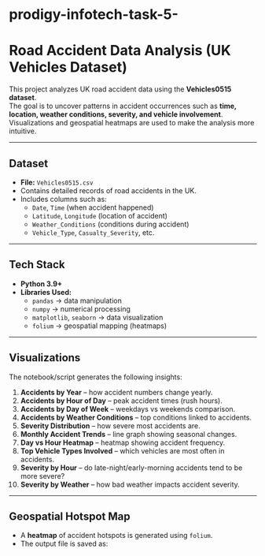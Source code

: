 # prodigy-infotech-task-5-
#  Road Accident Data Analysis (UK Vehicles Dataset)

This project analyzes UK road accident data using the **Vehicles0515 dataset**.  
The goal is to uncover patterns in accident occurrences such as **time, location, weather conditions, severity, and vehicle involvement**.  
Visualizations and geospatial heatmaps are used to make the analysis more intuitive.  

---

##  Dataset
- **File:** `Vehicles0515.csv`  
- Contains detailed records of road accidents in the UK.  
- Includes columns such as:
  - `Date`, `Time` (when accident happened)  
  - `Latitude`, `Longitude` (location of accident)  
  - `Weather_Conditions` (conditions during accident)  
  - `Vehicle_Type`, `Casualty_Severity`, etc.  

---

##  Tech Stack
- **Python 3.9+**
- **Libraries Used:**
  - `pandas` → data manipulation  
  - `numpy` → numerical processing  
  - `matplotlib`, `seaborn` → data visualization  
  - `folium` → geospatial mapping (heatmaps)  

---

## Visualizations
The notebook/script generates the following insights:

1. **Accidents by Year** – how accident numbers change yearly.  
2. **Accidents by Hour of Day** – peak accident times (rush hours).  
3. **Accidents by Day of Week** – weekdays vs weekends comparison.  
4. **Accidents by Weather Conditions** – top conditions linked to accidents.  
5. **Severity Distribution** – how severe most accidents are.  
6. **Monthly Accident Trends** – line graph showing seasonal changes.  
7. **Day vs Hour Heatmap** – heatmap showing accident frequency.  
8. **Top Vehicle Types Involved** – which vehicles are most often in accidents.  
9. **Severity by Hour** – do late-night/early-morning accidents tend to be more severe?  
10. **Severity by Weather** – how bad weather impacts accident severity.  

---

##  Geospatial Hotspot Map
- A **heatmap** of accident hotspots is generated using `folium`.  
- The output file is saved as:  
